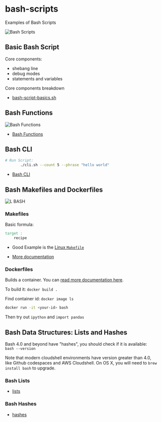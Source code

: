 # bash-scripts
Examples of Bash Scripts

![Bash Scripts](https://user-images.githubusercontent.com/58792/145680377-aec70438-1999-40af-b573-f45debac4a5a.png)

## Basic Bash Script

Core components:

* shebang line
* debug modes
* statements and variables

Core components breakdown
* [bash-script-basics.sh](https://github.com/noahgift/bash-scripts/blob/main/bash-script-basics.sh)

## Bash Functions

![Bash Functions](https://user-images.githubusercontent.com/58792/145683408-c7400fd4-b8c1-46c7-852e-492e2cfb18c4.png)

* [Bash Functions](https://github.com/noahgift/bash-scripts/blob/main/bash-functions.sh)

## Bash CLI

```bash
# Run Script:  
       ./cli.sh --count 5 --phrase "hello world" 
```

* [Bash CLI](cli.sh)

## Bash Makefiles and Dockerfiles

![L BASH](https://user-images.githubusercontent.com/58792/145687969-a59a3211-6e9c-45b3-bf20-695200de44db.png)

### Makefiles

Basic formula:

```Makefile
target : 
    recipe
```

* Good Example is the [Linux `Makefile`](https://github.com/torvalds/linux/blob/master/Makefile)

* [More documentation](https://www.gnu.org/software/make/manual/make.html#Overview)


### Dockerfiles

Builds a container.
You can [read more documentation here](https://docs.docker.com/engine/reference/builder/).

To build it:  `docker build .`

Find container id: `docker image ls`

```bash
docker run -it <your-id> bash
````

Then try out `ipython` and `import pandas`

## Bash Data Structures: Lists and Hashes

Bash 4.0 and beyond have "hashes", you should check if it is available:
``` bash --version```

Note that modern cloudshell environments have version greater than 4.0, like Github codespaces and AWS Cloudshell.  On OS X, you will need to ```brew install bash``` to upgrade.

### Bash Lists

* [lists](https://github.com/noahgift/bash-scripts/blob/main/lists.sh)

### Bash Hashes

* [hashes](https://github.com/noahgift/bash-scripts/blob/main/hashes.sh)
